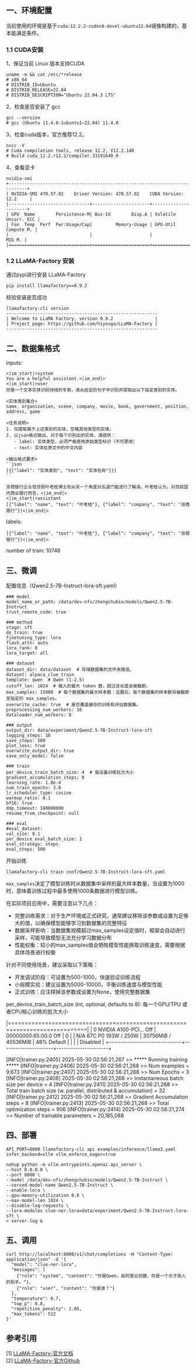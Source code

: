 
## 一、环境配置
当前使用的环境是基于`cuda:12.2.2-cudnn8-devel-ubuntu22.04`镜像构建的，基本能满足条件。

### 1.1 CUDA安装
1、保证当前 Linux 版本支持CUDA
```shell
uname -m && cat /etc/*release
# x86_64
# DISTRIB_ID=Ubuntu
# DISTRIB_RELEASE=22.04
# DISTRIB_DESCRIPTION="Ubuntu 22.04.3 LTS"
```
2、检查是否安装了 gcc
```shell
gcc --version
# gcc (Ubuntu 11.4.0-1ubuntu1~22.04) 11.4.0
```
3、检查cuda版本，官方推荐12.2。
```shell
nvcc -V
# Cuda compilation tools, release 12.2, V12.2.140
# Build cuda_12.2.r12.2/compiler.33191640_0
```
4、查看显卡
```shell
nvidia-smi
+-----------------------------------------------------------------------------+
| NVIDIA-SMI 470.57.02    Driver Version: 470.57.02    CUDA Version: 12.2     |
|-------------------------------+----------------------+----------------------+
| GPU  Name        Persistence-M| Bus-Id        Disp.A | Volatile Uncorr. ECC |
| Fan  Temp  Perf  Pwr:Usage/Cap|         Memory-Usage | GPU-Util  Compute M. |
|                               |                      |               MIG M. |
|===============================+======================+======================|
```
### 1.2 LLaMA-Factory 安装
通过pypi进行安装 LLaMA-Factory 
```shell
pip install llamafactory==0.9.2
```
校验安装是否成功
```shell
llamafactory-cli version
----------------------------------------------------------
| Welcome to LLaMA Factory, version 0.9.2                |
| Project page: https://github.com/hiyouga/LLaMA-Factory |
----------------------------------------------------------
```


## 二、数据集格式


inputs:
```
<|im_start|>system
You are a helpful assistant.<|im_end|>
<|im_start|>user
你是一个文本实体识别领域的专家，请从给定的句子中识别并提取出以下指定类别的实体。

<实体类别集合>
name, organization, scene, company, movie, book, government, position, address, game

<任务说明>
1. 仅提取属于上述类别的实体，忽略其他类型的实体。
2. 以json格式输出，对于每个识别出的实体，请提供：
   - label: 实体类型，必须严格使用原始类型标识（不可更改）
   - text: 实体在原文中的中文内容

<输出格式要求>
``json
[{{"label": "实体类别", "text": "实体名称"}}]
``

浙商银行企业信贷部叶老桂博士则从另一个角度对五道门槛进行了解读。叶老桂认为，对目前国内商业银行而言，<|im_end|>
<|im_start|>assistant
[{"label": "name", "text": "叶老桂"}, {"label": "company", "text": "浙商银行"}]<|im_end|>
```

labels:
```
[{"label": "name", "text": "叶老桂"}, {"label": "company", "text": "浙商银行"}]<|im_end|>
```

number of train:  10748


## 三、微调
配置信息（Qwen2.5-7B-Instruct-lora-sft.yaml）
```
### model
model_name_or_path: /data/dev-nfs/zhengchubin/models/Qwen2.5-7B-Instruct
trust_remote_code: true

### method
stage: sft
do_train: true
finetuning_type: lora
flash_attn: auto
lora_rank: 8
lora_target: all

### dataset
dataset_dir: data/dataset  # 存储数据集的文件夹路径。
dataset: alpaca_clue_train
template: qwen  # Qwen (1-2.5)
cutoff_len: 1024  # 输入的最大 token 数，超过该长度会被截断。
max_samples: 15000  # 每个数据集的最大样本数：设置后，每个数据集的样本数将被截断至指定的 max_samples。
overwrite_cache: true  # 是否覆盖缓存的训练和评估数据集。
preprocessing_num_workers: 16
dataloader_num_workers: 8

### output
output_dir: data/experiment/Qwen2.5-7B-Instruct-lora-sft
logging_steps: 10
save_steps: 500
plot_loss: true
overwrite_output_dir: true
save_only_model: false

### train
per_device_train_batch_size: 4  # 每设备训练批次大小
gradient_accumulation_steps: 8
learning_rate: 1.0e-4
num_train_epochs: 3.0
lr_scheduler_type: cosine
warmup_ratio: 0.1
bf16: true
ddp_timeout: 180000000
resume_from_checkpoint: null

### eval
#eval_dataset:
val_size: 0.1
per_device_eval_batch_size: 1
eval_strategy: steps
eval_steps: 500
```
开始训练
```shell
llamafactory-cli train conf/Qwen2.5-7B-Instruct-lora-sft.yaml
```

`max_samples`决定了模型训练时从数据集中采样的最大样本数量，当设置为1000时，意味着训练过程中最多使用1000条数据进行模型训练。

在实际项目应用中，需要注意以下几点： 
+ 完整训练需求：对于生产环境或正式研究，通常建议移除该参数或设置为足够大的值，以确保模型能够学习到数据集的完整特征 
+ 数据采样影响：当数据集规模超过max_samples设定值时，框架会自动进行采样，可能导致模型无法充分学习数据分布 
+ 性能权衡：较小的max_samples值会牺牲模型性能换取训练速度，需要根据具体场景进行权衡

针对不同使用场景，建议采取以下策略： 
+ 开发调试阶段：可设置为500-1000，快速验证训练流程
+ 小规模实验：建议设置为5000-10000，平衡训练速度与模型性能 
+ 正式训练：应注释掉该参数或设置为None，使用完整数据集

per_device_train_batch_size (int, optional, defaults to 8):
每一个GPU/TPU 或者CPU核心训练的批次大小


|===============================+======================+======================|
|   0  NVIDIA A100-PCI...  Off  | 00000000:65:00.0 Off |                    0 |
| N/A   67C    P0   193W / 250W |  30756MiB / 40536MiB |     48%      Default |
|                               |                      |             Disabled |
+-------------------------------+----------------------+----------------------+

[INFO|trainer.py:2405] 2025-05-30 02:56:21,267 >> ***** Running training *****
[INFO|trainer.py:2406] 2025-05-30 02:56:21,268 >>   Num examples = 9,673
[INFO|trainer.py:2407] 2025-05-30 02:56:21,268 >>   Num Epochs = 3
[INFO|trainer.py:2408] 2025-05-30 02:56:21,268 >>   Instantaneous batch size per device = 4
[INFO|trainer.py:2411] 2025-05-30 02:56:21,268 >>   Total train batch size (w. parallel, distributed & accumulation) = 32
[INFO|trainer.py:2412] 2025-05-30 02:56:21,268 >>   Gradient Accumulation steps = 8
[INFO|trainer.py:2413] 2025-05-30 02:56:21,268 >>   Total optimization steps = 906
[INFO|trainer.py:2414] 2025-05-30 02:56:21,274 >>   Number of trainable parameters = 20,185,088


## 四、部署
```shell
API_PORT=8000 llamafactory-cli api examples/inference/llama3.yaml infer_backend=vllm vllm_enforce_eager=true
```


```shell
nohup python -m vllm.entrypoints.openai.api_server \
--host 0.0.0.0 \
--port 8000 \
--model /data/dev-nfs/zhengchubin/models/Qwen2.5-7B-Instruct \
--served-model-name Qwen2.5-7B-Instruct \
--enable-lora \
--gpu-memory-utilization 0.8 \
--max-model-len 1024 \
--disable-log-requests \
--lora-modules clue-ner-lora=data/experiment/Qwen2.5-7B-Instruct-lora-sft \
> server.log &
```

## 五、调用

```shell
curl http://localhost:8000/v1/chat/completions -H "Content-Type: application/json" -d '{
  "model": "clue-ner-lora",
  "messages": [
    {"role": "system", "content": "你是Qwen，由阿里云创建。你是一个乐于助人的助手。"},
    {"role": "user", "content": "你是谁？"}
  ],
  "temperature": 0.7,
  "top_p": 0.8,
  "repetition_penalty": 1.05,
  "max_tokens": 512
}'
```


## 参考引用
[1] [LLaMA-Factory-官方文档](https://llamafactory.readthedocs.io/zh-cn/latest/getting_started/installation.html)<br>
[2] [LLaMA-Factory-官方Github](https://github.com/hiyouga/LLaMA-Factory/blob/main/README_zh.md)<br>
